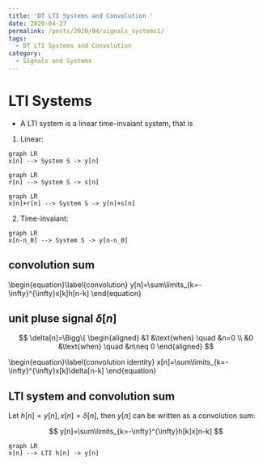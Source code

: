 ```yaml
---
title: 'DT LTI Systems and Convolution '
date: 2020-04-27
permalink: /posts/2020/04/signals_systems1/
tags:
  - DT LTI Systems and Convolution
category:
  - Signals and Systems
---
```



# LTI Systems
- A LTI system is a linear time-invaiant system, that is 

1. Linear:
```mermaid
graph LR
x[n] --> System S -> y[n]
```
```mermaid
graph LR
r[n] --> System S -> s[n]
```
```mermaid
graph LR
x[n]+r[n] --> System S -> y[n]+s[n]
```

2. Time-invaiant:
```mermaid
graph LR
x[n-n_0] --> System S -> y[n-n_0]
```

## convolution sum 

\begin{equation}\label{convolution}
y[n]=\sum\limits_{k=-\infty}^{\infty}x[k]h[n-k]
\end{equation}

## unit pluse signal $\delta[n]$

$$
\delta[n]=\Bigg\{
\begin{aligned}
   &1 &\text{when} \quad &n=0 \\
   &0 &\text{when} \quad &n\neq 0   
\end{aligned}
$$

\begin{equation}\label{convolution identity}
x[n]=\sum\limits_{k=-\infty}^{\infty}x[k]\delta[n-k]
\end{equation}


## LTI system and convolution sum

Let $h[n]=y[n], x[n]=\delta[n]$, then $y[n]$ can be written as a convolution sum:

$$
y[n]=\sum\limits_{k=-\infty}^{\infty}h[k]x[n-k]
$$

```mermaid
graph LR
x[n] --> LTI h[n] -> y[n]
```
